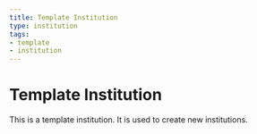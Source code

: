 ```yaml
---
title: Template Institution
type: institution
tags:
- template
- institution
---
```


# Template Institution

This is a template institution. It is used to create new institutions.